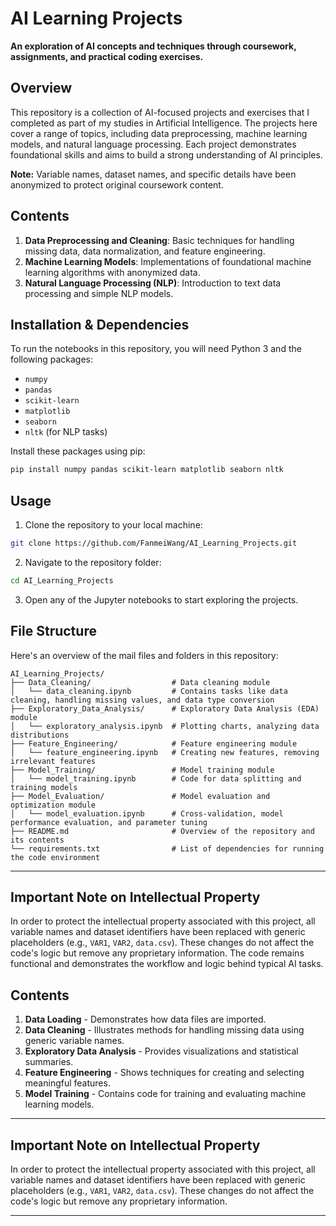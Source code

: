 # AI Learning Projects
**An exploration of AI concepts and techniques through coursework, assignments, and practical coding exercises.**

## Overview
This repository is a collection of AI-focused projects and exercises that I completed as part of my studies in Artificial Intelligence. The projects here cover a range of topics, including data preprocessing, machine learning models, and natural language processing. Each project demonstrates foundational skills and aims to build a strong understanding of AI principles.

**Note:** Variable names, dataset names, and specific details have been anonymized to protect original coursework content.

## Contents
1. **Data Preprocessing and Cleaning**: Basic techniques for handling missing data, data normalization, and feature engineering.
2. **Machine Learning Models**: Implementations of foundational machine learning algorithms with anonymized data.
3. **Natural Language Processing (NLP)**: Introduction to text data processing and simple NLP models.

## Installation & Dependencies
To run the notebooks in this repository, you will need Python 3 and the following packages:
- `numpy`
- `pandas`
- `scikit-learn`
- `matplotlib`
- `seaborn`
- `nltk` (for NLP tasks)

Install these packages using pip: 

```bash
pip install numpy pandas scikit-learn matplotlib seaborn nltk
```

## Usage
1. Clone the repository to your local machine:
```bash
git clone https://github.com/FanmeiWang/AI_Learning_Projects.git
```
2. Navigate to the repository folder:
```bash
cd AI_Learning_Projects
```
3. Open any of the Jupyter notebooks to start exploring the projects.

## File Structure
Here's an overview of the mail files and folders in this repository:
```
AI_Learning_Projects/
├── Data_Cleaning/                  # Data cleaning module
│   └── data_cleaning.ipynb         # Contains tasks like data cleaning, handling missing values, and data type conversion
├── Exploratory_Data_Analysis/      # Exploratory Data Analysis (EDA) module
│   └── exploratory_analysis.ipynb  # Plotting charts, analyzing data distributions
├── Feature_Engineering/            # Feature engineering module
│   └── feature_engineering.ipynb   # Creating new features, removing irrelevant features
├── Model_Training/                 # Model training module
│   └── model_training.ipynb        # Code for data splitting and training models
├── Model_Evaluation/               # Model evaluation and optimization module
│   └── model_evaluation.ipynb      # Cross-validation, model performance evaluation, and parameter tuning
├── README.md                       # Overview of the repository and its contents
└── requirements.txt                # List of dependencies for running the code environment
```

---

## Important Note on Intellectual Property

In order to protect the intellectual property associated with this project, all variable names and dataset identifiers have been replaced with generic placeholders (e.g., `VAR1`, `VAR2`, `data.csv`). These changes do not affect the code's logic but remove any proprietary information. The code remains functional and demonstrates the workflow and logic behind typical AI tasks.

## Contents

1. **Data Loading** - Demonstrates how data files are imported.
2. **Data Cleaning** - Illustrates methods for handling missing data using generic variable names.
3. **Exploratory Data Analysis** - Provides visualizations and statistical summaries.
4. **Feature Engineering** - Shows techniques for creating and selecting meaningful features.
5. **Model Training** - Contains code for training and evaluating machine learning models.

---

## Important Note on Intellectual Property

In order to protect the intellectual property associated with this project, all variable names and dataset identifiers have been replaced with generic placeholders (e.g., `VAR1`, `VAR2`, `data.csv`). These changes do not affect the code's logic but remove any proprietary information. 

---




